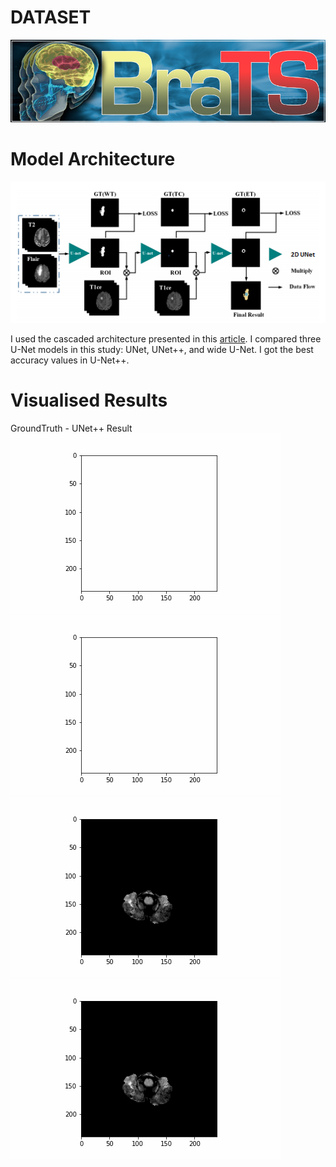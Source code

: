# DATASET 

![BraTS 2020](https://github.com/kondukberna/Brain_Tumor_Segmentation/blob/main/images/image9.png)

# Model Architecture

![](https://github.com/kondukberna/Brain_Tumor_Segmentation/blob/main/images/image19.png)

I used the cascaded architecture presented in this [article](https://arxiv.org/pdf/1908.05887). I compared three U-Net models in this study: UNet, UNet++, and wide U-Net. I got the best accuracy values in U-Net++.

# Visualised Results

GroundTruth - UNet++ Result
![](https://github.com/kondukberna/Brain_Tumor_Segmentation/blob/main/images/image33.gif) ![](https://github.com/kondukberna/Brain_Tumor_Segmentation/blob/main/images/image34.gif)
![](https://github.com/kondukberna/Brain_Tumor_Segmentation/blob/main/images/image35.gif) ![](https://github.com/kondukberna/Brain_Tumor_Segmentation/blob/main/images/image36.gif)
